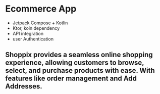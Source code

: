 # Ecommerce App

* Jetpack Compose + Kotlin
* Ktor, koin dependency
* API integration
* user Authentication

 ##  Shoppix provides a seamless online shopping experience, allowing customers to browse, select, and purchase products with ease. With features like order management and Add Addresses.
